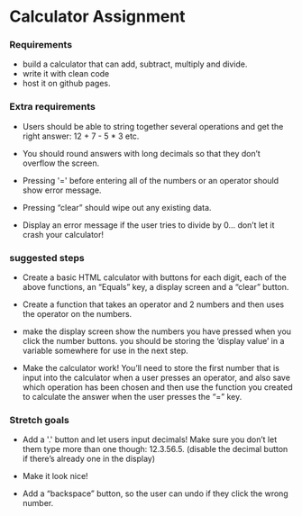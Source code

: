 # Calculator Assignment

### Requirements
* build a calculator that can add, subtract, multiply and divide.
* write it with clean code
* host it on github pages.


### Extra requirements
* Users should be able to string together several operations and get the right answer: 12 + 7 - 5 * 3 etc.

* You should round answers with long decimals so that they don’t overflow the screen.

* Pressing '=' before entering all of the numbers or an operator should show error message.

* Pressing “clear” should wipe out any existing data.

* Display an error message if the user tries to divide by 0… don’t let it crash your calculator!

### suggested steps

* Create a basic HTML calculator with buttons for each digit, each of the above functions, an “Equals” key, a display screen and a “clear” button.

* Create a function that takes an operator and 2 numbers and then uses the operator on the numbers.

* make the display screen show the numbers you have pressed when you click the number buttons. you should be storing the ‘display value’ in a variable somewhere for use in the next step.

* Make the calculator work! You’ll need to store the first number that is input into the calculator when a user presses an operator, and also save which operation has been chosen and then use the function you created to calculate the answer when the user presses the “=” key.



### Stretch goals
* Add a '.' button and let users input decimals! Make sure you don’t let them type more than one though: 12.3.56.5. (disable the decimal button if there’s already one in the display)

* Make it look nice!

* Add a “backspace” button, so the user can undo if they click the wrong number.
